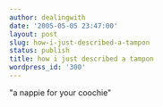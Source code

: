 ```yaml
---
author: dealingwith
date: '2005-05-05 23:47:00'
layout: post
slug: how-i-just-described-a-tampon
status: publish
title: how i just described a tampon
wordpress_id: '300'
---
```


"a nappie for your coochie"

